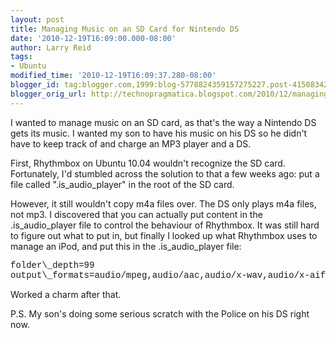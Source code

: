 ```yaml
---
layout: post
title: Managing Music on an SD Card for Nintendo DS
date: '2010-12-19T16:09:00.000-08:00'
author: Larry Reid
tags:
- Ubuntu
modified_time: '2010-12-19T16:09:37.280-08:00'
blogger_id: tag:blogger.com,1999:blog-5778824359157275227.post-415083421121034332
blogger_orig_url: http://technopragmatica.blogspot.com/2010/12/managing-music-on-sd-card-for-nintendo.html
---
```


I wanted to manage music on an SD card, as that's the way a Nintendo DS
gets its music. I wanted my son to have his music on his DS so he didn't
have to keep track of and charge an MP3 player and a DS.  
  
First, Rhythmbox on Ubuntu 10.04 wouldn't recognize the SD card.
Fortunately, I'd stumbled across the solution to that a few weeks ago:
put a file called ".is\_audio\_player" in the root of the SD card.  
  
However, it still wouldn't copy m4a files over. The DS only plays m4a
files, not mp3. I discovered that you can actually put content in the
.is\_audio\_player file to control the behaviour of Rhythmbox. It was
still hard to figure out what to put in, but finally I looked up what
Rhythmbox uses to manage an iPod, and put this in the .is\_audio\_player
file:  
  
<pre><span class="Apple-style-span" style="font-family: 'Courier New',
Courier, monospace;">folder\_depth=99  
output\_formats=audio/mpeg,audio/aac,audio/x-wav,audio/x-aiff</span></pre>

Worked a charm after that.  
  
P.S. My son's doing some serious scratch with the Police on his DS right
now.


